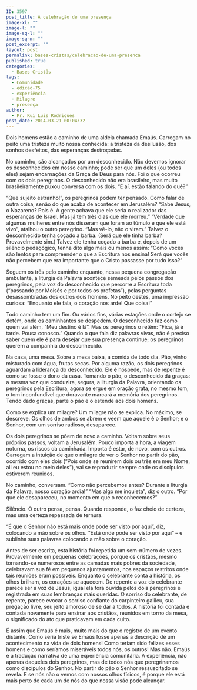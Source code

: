 ```yaml
---
ID: 3597
post_title: A celebração de uma presença
image-xl: ""
image-l: ""
image-sq-l: ""
image-sq-m: ""
post_excerpt: ""
layout: post
permalink: bases-cristas/celebracao-de-uma-presenca
published: true
categories:
  - Bases Cristãs
tags:
  - Comunidade
  - edicao-75
  - experiência
  - Milagre
  - presença
author:
  - Pr. Rui Luis Rodrigues
post_date: 2014-03-21 00:04:32
---
```

Dois homens estão a caminho de uma aldeia chamada Emaús. Carregam no peito uma tristeza muito nossa conhecida: a tristeza da desilusão, dos sonhos desfeitos, das esperanças destroçadas.

No caminho, são alcançados por um desconhecido. Não devemos ignorar os desconhecidos em nosso caminho; pode ser que um deles (ou todos eles) sejam encarnações da Graça de Deus para nós. Foi o que ocorreu com os dois peregrinos. O desconhecido não era brasileiro, mas muito brasileiramente puxou conversa com os dois. “E aí, estão falando do quê?”

“Que sujeito estranho!”, os peregrinos podem ter pensado. Como falar de outra coisa, senão do que acaba de acontecer em Jerusalém? “Sabe Jesus, o Nazareno? Pois é. A gente achava que ele seria o realizador das esperanças de Israel. Mas já tem três dias que ele morreu.” “Verdade que algumas mulheres entre nós disseram que foram ao túmulo e que ele está vivo”, atalhou o outro peregrino. “Mas vê-lo, não o viram.” Talvez o desconhecido tenha coçado a barba. (Será que ele tinha barba? Provavelmente sim.) Talvez ele tenha coçado a barba e, depois de um silêncio pedagógico, tenha dito algo mais ou menos assim: “Como vocês são lentos para compreender o que a Escritura nos ensina! Será que vocês não percebem que era importante que o Cristo passasse por tudo isso?”

Seguem os três pelo caminho enquanto, nessa pequena congregação ambulante, a liturgia da Palavra acontece semeada pelos passos dos peregrinos, pela voz do desconhecido que percorre a Escritura toda (“passando por Moisés e por todos os profetas”), pelas perguntas desassombradas dos outros dois homens. No peito destes, uma impressão curiosa: “Enquanto ele fala, o coração nos arde! Que coisa!”

Todo caminho tem um fim. Ou vários fins, várias estações onde o cortejo se detém, onde os caminhantes se despedem. O desconhecido faz como quem vai além, “Meu destino é lá”. Mas os peregrinos o retêm: “Fica, já é tarde. Pousa conosco.” Quando o que fala diz palavras vivas, não é preciso saber quem ele é para desejar que sua presença continue; os peregrinos querem a companhia do desconhecido.

Na casa, uma mesa. Sobre a mesa baixa, a comida de todo dia. Pão, vinho misturado com água, frutas secas. Por alguma razão, os dois peregrinos aguardam a liderança do desconhecido. Ele é hóspede, mas de repente é como se fosse o dono da casa. Tomando o pão, o desconhecido dá graças: a mesma voz que conduzira, segura, a liturgia da Palavra, orientando os peregrinos pela Escritura, agora se ergue em oração grata, no mesmo tom, o tom inconfundível que doravante marcará a memória dos peregrinos. Tendo dado graças, parte o pão e o estende aos dois homens.

Como se explica um milagre? Um milagre não se explica. No máximo, se descreve. Os olhos de ambos se abrem e veem que aquele é o Senhor; e o Senhor, com um sorriso radioso, desaparece.

Os dois peregrinos se põem de novo a caminho. Voltam sobre seus próprios passos, voltam a Jerusalém. Pouco importa a hora, a viagem noturna, os riscos da caminhada. Importa é estar, de novo, com os outros. Carregam a intuição de que o milagre de ver o Senhor no partir do pão, ocorrido com eles dois (“Pois onde se reunirem dois ou três em meu Nome, ali eu estou no meio deles”), vai se reproduzir sempre onde os discípulos estiverem reunidos.

No caminho, conversam. “Como não percebemos antes? Durante a liturgia da Palavra, nosso coração ardia!” “Mas algo me inquieta”, diz o outro. “Por que ele desapareceu, no momento em que o reconhecemos?”

Silêncio. O outro pensa, pensa. Quando responde, o faz cheio de certeza, mas uma certeza repassada de ternura.

“É que o Senhor não está mais onde pode ser visto por aqui”, diz, colocando a mão sobre os olhos. “Está onde pode ser visto por aqui” – e sublinha suas palavras colocando a mão sobre o coração.

Antes de ser escrita, esta história foi repetida um sem-número de vezes. Provavelmente em pequenas celebrações, porque os cristãos, mesmo tornando-se numerosos entre as camadas mais pobres da sociedade, celebravam sua fé em pequenos ajuntamentos, nos espaços restritos onde tais reuniões eram possíveis. Enquanto o celebrante conta a história, os olhos brilham, os corações se aquecem. De repente a voz do celebrante parece ser a voz de Jesus, igual ela fora ouvida pelos dois peregrinos e registrada em suas lembranças mais queridas. O sorriso do celebrante, de repente, parece evocar o sorriso confiante do carpinteiro galileu, sua pregação livre, seu jeito amoroso de se dar a todos. A história foi contada e contada novamente para ensinar aos cristãos, reunidos em torno da mesa, o significado do ato que praticavam em cada culto.

É assim que Emaús é mais, muito mais do que o registro de um evento distante. Como seria triste se Emaús fosse apenas a descrição de um acontecimento na vida de dois homens! Como teriam sido felizes esses homens e como seríamos miseráveis todos nós, os outros! Mas não. Emaús é a tradução narrativa de uma experiência comunitária. A experiência, não apenas daqueles dois peregrinos, mas de todos nós que peregrinamos como discípulos do Senhor. No partir do pão o Senhor ressuscitado se revela. E se nós não o vemos com nossos olhos físicos, é porque ele está mais perto de cada um de nós do que nossa visão pode alcançar.